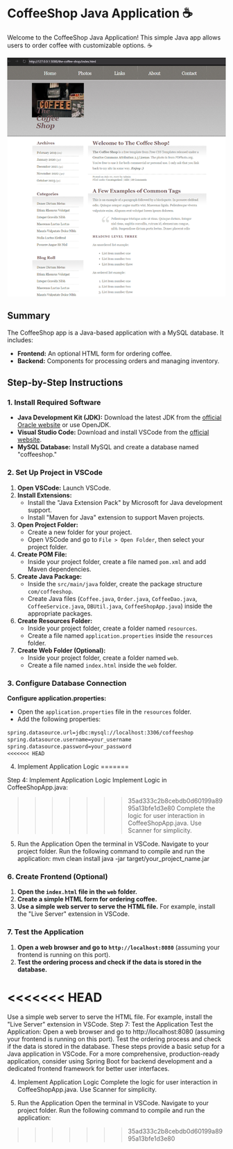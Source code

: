 # CoffeeShop Java Application ☕

Welcome to the CoffeeShop Java Application! This simple Java app allows users to order coffee with customizable options. ☕

![The Coffee Shop](<The CoffeeShop Java Webpage Demo.png>)

## Summary

The CoffeeShop app is a Java-based application with a MySQL database. It includes:

- **Frontend:** An optional HTML form for ordering coffee.
- **Backend:** Components for processing orders and managing inventory.

## Step-by-Step Instructions

### 1. Install Required Software

- **Java Development Kit (JDK):** Download the latest JDK from the [official Oracle website](https://www.oracle.com/java/technologies/javase-downloads.html) or use OpenJDK.
- **Visual Studio Code:** Download and install VSCode from the [official website](https://code.visualstudio.com/).
- **MySQL Database:** Install MySQL and create a database named "coffeeshop."

### 2. Set Up Project in VSCode

1. **Open VSCode:** Launch VSCode.
2. **Install Extensions:**
   - Install the "Java Extension Pack" by Microsoft for Java development support.
   - Install "Maven for Java" extension to support Maven projects.
3. **Open Project Folder:**
   - Create a new folder for your project.
   - Open VSCode and go to `File > Open Folder`, then select your project folder.
4. **Create POM File:**
   - Inside your project folder, create a file named `pom.xml` and add Maven dependencies.
5. **Create Java Package:**
   - Inside the `src/main/java` folder, create the package structure `com/coffeeshop`.
   - Create Java files (`Coffee.java`, `Order.java`, `CoffeeDao.java`, `CoffeeService.java`, `DBUtil.java`, `CoffeeShopApp.java`) inside the appropriate packages.
6. **Create Resources Folder:**
   - Inside your project folder, create a folder named `resources`.
   - Create a file named `application.properties` inside the `resources` folder.
7. **Create Web Folder (Optional):**
   - Inside your project folder, create a folder named `web`.
   - Create a file named `index.html` inside the `web` folder.

### 3. Configure Database Connection

**Configure application.properties:**

- Open the `application.properties` file in the `resources` folder.
- Add the following properties:

```properties
spring.datasource.url=jdbc:mysql://localhost:3306/coffeeshop
spring.datasource.username=your_username
spring.datasource.password=your_password
<<<<<<< HEAD
```

4. Implement Application Logic
=======

Step 4: Implement Application Logic
Implement Logic in CoffeeShopApp.java:
>>>>>>> 35ad333c2b8cebdb0d60199a8995a13bfe1d3e80
Complete the logic for user interaction in CoffeeShopApp.java. Use Scanner for simplicity.

5. Run the Application
Open the terminal in VSCode.
Navigate to your project folder.
Run the following command to compile and run the application:
mvn clean install
java -jar target/your_project_name.jar

### 6. Create Frontend (Optional)

1. **Open the `index.html` file in the `web` folder.**
2. **Create a simple HTML form for ordering coffee.**
3. **Use a simple web server to serve the HTML file.** For example, install the "Live Server" extension in VSCode.

### 7. Test the Application

1. **Open a web browser and go to `http://localhost:8080`** (assuming your frontend is running on this port).
2. **Test the ordering process and check if the data is stored in the database.**


<<<<<<< HEAD
=======
Use a simple web server to serve the HTML file. For example, install the "Live Server" extension in VSCode.
Step 7: Test the Application
Test the Application:
Open a web browser and go to http://localhost:8080 (assuming your frontend is running on this port).
Test the ordering process and check if the data is stored in the database.
These steps provide a basic setup for a Java application in VSCode. For a more comprehensive, production-ready application, consider using Spring Boot for backend development and a dedicated frontend framework for better user interfaces.




4. Implement Application Logic
Complete the logic for user interaction in CoffeeShopApp.java. Use Scanner for simplicity.

5. Run the Application
Open the terminal in VSCode.
Navigate to your project folder.
Run the following command to compile and run the application:
>>>>>>> 35ad333c2b8cebdb0d60199a8995a13bfe1d3e80
